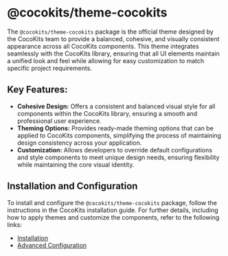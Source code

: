 # @cocokits/theme-cocokits
The `@cocokits/theme-cocokits` package is the official theme designed by the CocoKits team to provide a balanced, cohesive, and visually consistent appearance across all CocoKits components. This theme integrates seamlessly with the CocoKits library, ensuring that all UI elements maintain a unified look and feel while allowing for easy customization to match specific project requirements.

## Key Features:
- **Cohesive Design:** Offers a consistent and balanced visual style for all components within the CocoKits library, ensuring a smooth and professional user experience.
- **Theming Options:** Provides ready-made theming options that can be applied to CocoKits components, simplifying the process of maintaining design consistency across your application.
- **Customization:** Allows developers to override default configurations and style components to meet unique design needs, ensuring flexibility while maintaining the core visual identity.


## Installation and Configuration
To install and configure the `@cocokits/theme-cocokits` package, follow the instructions in the CocoKits installation guide. For further details, including how to apply themes and customize the components, refer to the following links:

- [Installation](https://angular-docs.cocokits.com/?path=/docs/getting-started-install--docs)
- [Advanced Configuration](https://angular-docs.cocokits.com/?path=/docs/getting-started-advanced-configuration--docs)
